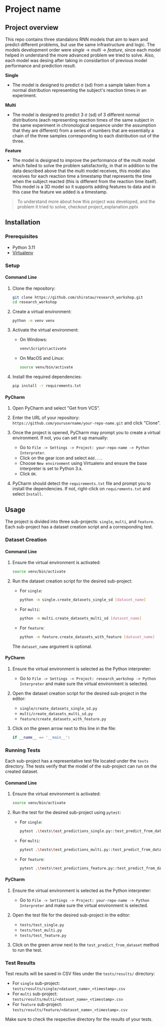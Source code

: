 # Project name

## Project overview
This repo contains three standalons RNN models that aim to learn and predict different problems, but use the same infrastructure and logic.
The models development order were *single* -> *multi* -> *feature*, since each model helped in understand the more advanced problem we tried to solve. 
Also, each model was desing after taking in considartion of previous model performance and prediction result.

 **Single** 
* The model is designed to predict σ (sd) from a sample taken from a normal distribution representing the subject's reaction times in an experiment.

**Multi**
* The model is designed to predict 3 σ (sd) of 3 different normal distributions (each representing reaction times of the same subject in the same experiment in chronological sequence under the assumption that they are different) from a series of numbers that are essentially a chain of the three samples corresponding to each distribution out of the three.

**Feature**
* The model is designed to improve the performance of the multi model which failed to solve the problem satisfactorily, in that in addition to the data described above that the multi model receives, this model also receives for each reaction time a timestamp that represents the time when the subject reacted (this is different from the reaction time itself).
This model is a 3D model so it supports adding features to data and in this case the feature we added is a timestamp.

> To understand more about how this project was developed, and the problem it tried to solve, checkout project_explanation.pptx


## Installation

### Prerequisites

- Python 3.11
- [Virtualenv](https://virtualenv.pypa.io/en/stable/installation/)

### Setup

#### Command Line

1. Clone the repository:
   ```bash
   git clone https://github.com/shiratau/research_workshop.git
   cd research_workshop
   ```

2. Create a virtual environment:
   ```bash
   python -m venv venv
   ```

3. Activate the virtual environment:
   - On Windows:
     ```bash
     venv\Scripts\activate
     ```
   - On MacOS and Linux:
     ```bash
     source venv/bin/activate
     ```

4. Install the required dependencies:
   ```bash
   pip install -r requirements.txt
   ```

#### PyCharm

1. Open PyCharm and select "Get from VCS".

2. Enter the URL of your repository: `https://github.com/yourusername/your-repo-name.git` and click "Clone".

3. Once the project is opened, PyCharm may prompt you to create a virtual environment. If not, you can set it up manually:
   - Go to `File -> Settings -> Project: your-repo-name -> Python Interpreter`.
   - Click on the gear icon and select `Add...`.
   - Choose `New environment` using Virtualenv and ensure the base interpreter is set to Python 3.x.
   - Click `OK`.

4. PyCharm should detect the `requirements.txt` file and prompt you to install the dependencies. If not, right-click on `requirements.txt` and select `Install`.

## Usage

The project is divided into three sub-projects: `single`, `multi`, and `feature`. Each sub-project has a dataset creation script and a corresponding test.

### Dataset Creation

#### Command Line

1. Ensure the virtual environment is activated:
   ```bash
   source venv/bin/activate
   ```

2. Run the dataset creation script for the desired sub-project:
   - For `single`:
     ```bash
     python -m single.create_datasets_single_sd [dataset_name]
     ```
   - For `multi`:
     ```bash
     python -m multi.create_datasets_multi_sd [dataset_name]
     ```
   - For `feature`:
     ```bash
     python -m feature.create_datasets_with_feature [dataset_name]
     ```

   The `dataset_name` argument is optional.

#### PyCharm

1. Ensure the virtual environment is selected as the Python interpreter:
   - Go to `File -> Settings -> Project: research_workshop -> Python Interpreter` and make sure the virtual environment is selected.

2. Open the dataset creation script for the desired sub-project in the editor:
   - `single/create_datasets_single_sd.py`
   - `multi/create_datasets_multi_sd.py`
   - `feature/create_datasets_with_feature.py`

3. Click on the green arrow next to this line in the file:
    ```python
    if __name__ == '__main__':
    ```
### Running Tests

Each sub-project has a representative test file located under the `tests` directory. The tests verify that the model of the sub-project can run on the created dataset.

#### Command Line

1. Ensure the virtual environment is activated:
   ```bash
   source venv/bin/activate
   ```

2. Run the test for the desired sub-project using `pytest`:
   - For `single`:
     ```bash
     pytest .\tests\test_predictions_single.py::test_predict_from_dataset
     ```
   - For `multi`:
     ```bash
     pytest .\tests\test_predictions_multi.py::test_predict_from_dataset
     ```
   - For `feature`:
     ```bash
     pytest .\tests\test_predictions_feature.py::test_predict_from_dataset
     ```

#### PyCharm

1. Ensure the virtual environment is selected as the Python interpreter:
   - Go to `File -> Settings -> Project: your-repo-name -> Python Interpreter` and make sure the virtual environment is selected.

2. Open the test file for the desired sub-project in the editor:
   - `tests/test_single.py`
   - `tests/test_multi.py`
   - `tests/test_feature.py`

3. Click on the green arrow next to the `test_predict_from_dataset` method to run the test.

### Test Results

Test results will be saved in CSV files under the `tests/results/` directory:

- For `single` sub-project: `tests/results/single/<dataset_name>_<timestamp>.csv`
- For `multi` sub-project: `tests/results/multi/<dataset_name>_<timestamp>.csv`
- For `feature` sub-project: `tests/results/feature/<dataset_name>_<timestamp>.csv`

Make sure to check the respective directory for the results of your tests.
